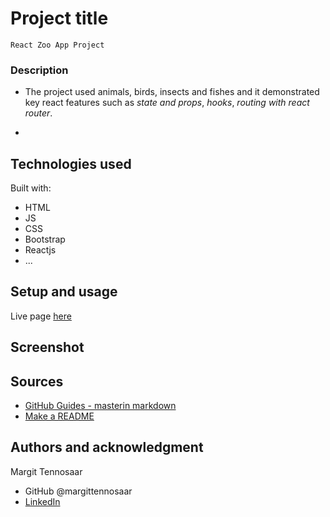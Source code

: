 <!-- # React + Vite

This template provides a minimal setup to get React working in Vite with HMR and some ESLint rules.

Currently, two official plugins are available:

- [@vitejs/plugin-react](https://github.com/vitejs/vite-plugin-react/blob/main/packages/plugin-react/README.md) uses [Babel](https://babeljs.io/) for Fast Refresh
- [@vitejs/plugin-react-swc](https://github.com/vitejs/vite-plugin-react-swc) uses [SWC](https://swc.rs/) for Fast Refresh -->
# Project title

```
React Zoo App Project

```

### Description ###

- The project used animals, birds, insects and fishes and it demonstrated key react features such as *state and props*, *hooks*, *routing with react router*.

- 

## Technologies used

Built with: 

- HTML
- JS
- CSS
- Bootstrap
- Reactjs 
- ...

## Setup and usage

Live page [here](https://github.com/margittennosaar/markdown_study_materials)

## Screenshot

## Sources 

- [GitHub Guides - masterin markdown](https://guides.github.com/features/mastering-markdown/)
- [Make a README](https://www.makeareadme.com/)

## Authors and acknowledgment

Margit Tennosaar
- GitHub @margittennosaar
- [LinkedIn](https://www.linkedin.com/in/margittennosaar/)
